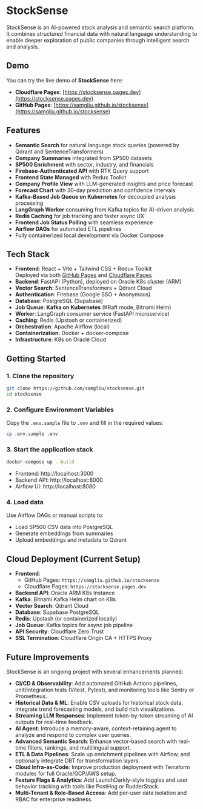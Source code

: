 # StockSense

StockSense is an AI-powered stock analysis and semantic search platform. It combines structured financial data with natural language understanding to enable deeper exploration of public companies through intelligent search and analysis.

## Demo

You can try the live demo of **StockSense** here:

- **Cloudflare Pages**: [https://stocksense.pages.dev](https://stocksense.pages.dev)
- **GitHub Pages**: [https://samgliu.github.io/stocksense](https://samgliu.github.io/stocksense)

## Features

- **Semantic Search** for natural language stock queries (powered by Qdrant and SentenceTransformers)
- **Company Summaries** integrated from SP500 datasets
- **SP500 Enrichment** with sector, industry, and financials
- **Firebase-Authenticated API** with RTK Query support
- **Frontend State Managed** with Redux Toolkit
- **Company Profile View** with LLM-generated insights and price forecast
- **Forecast Chart** with 30-day prediction and confidence intervals
- **Kafka-Based Job Queue on Kubernetes** for decoupled analysis processing
- **LangGraph Worker** consuming from Kafka topics for AI-driven analysis
- **Redis Caching** for job tracking and faster async UX
- **Frontend Job Status Polling** with seamless experience
- **Airflow DAGs** for automated ETL pipelines
- Fully containerized local development via Docker Compose

## Tech Stack

- **Frontend**: React + Vite + Tailwind CSS + Redux Toolkit  
   Deployed via both [GitHub Pages](https://samgliu.github.io/stocksense) and [Cloudflare Pages](https://stocksense.pages.dev)
- **Backend**: FastAPI (Python), deployed on Oracle K8s cluster (ARM)
- **Vector Search**: SentenceTransformers + Qdrant Cloud
- **Authentication**: Firebase (Google SSO + Anonymous)
- **Database**: PostgreSQL (Supabase)
- **Job Queue**: **Kafka on Kubernetes** (KRaft mode, Bitnami Helm)
- **Worker**: LangGraph consumer service (FastAPI microservice)
- **Caching**: Redis (Upstash or containerized)
- **Orchestration**: Apache Airflow (local)
- **Containerization**: Docker + docker-compose
- **Infrastructure**: K8s on Oracle Cloud

## Getting Started

### 1. Clone the repository

```bash
git clone https://github.com/samgliu/stocksense.git
cd stocksense
```

### 2. Configure Environment Variables

Copy the `.env.sample` file to `.env` and fill in the required values:

```bash
cp .env.sample .env
```

### 3. Start the application stack

```bash
docker-compose up --build
```

- Frontend: http://localhost:3000
- Backend API: http://localhost:8000
- Airflow UI: http://localhost:8080

### 4. Load data

Use Airflow DAGs or manual scripts to:

- Load SP500 CSV data into PostgreSQL
- Generate embeddings from summaries
- Upload embeddings and metadata to Qdrant

## Cloud Deployment (Current Setup)

- **Frontend**:
  - GitHub Pages: `https://samgliu.github.io/stocksense`
  - Cloudflare Pages: `https://stocksense.pages.dev`
- **Backend API**: Oracle ARM K8s Instance
- **Kafka**: Bitnami Kafka Helm chart on K8s
- **Vector Search**: Qdrant Cloud
- **Database**: Supabase PostgreSQL
- **Redis**: Upstash (or containerized locally)
- **Job Queue**: Kafka topics for async job pipeline
- **API Security**: Cloudflare Zero Trust
- **SSL Termination**: Cloudflare Origin CA + HTTPS Proxy

## Future Improvements

StockSense is an ongoing project with several enhancements planned:

- **CI/CD & Observability**: Add automated GitHub Actions pipelines, unit/integration tests (Vitest, Pytest), and monitoring tools like Sentry or Prometheus.
- **Historical Data & ML**: Enable CSV uploads for historical stock data, integrate trend forecasting models, and build rich visualizations.
- **Streaming LLM Responses**: Implement token-by-token streaming of AI outputs for real-time feedback.
- **AI Agent**: Introduce a memory-aware, context-retaining agent to analyze and respond to complex user queries.
- **Advanced Semantic Search**: Enhance vector-based search with real-time filters, rankings, and multilingual support.
- **ETL & Data Pipelines**: Scale up enrichment pipelines with Airflow, and optionally integrate DBT for transformation layers.
- **Cloud Infra-as-Code**: Improve production deployment with Terraform modules for full Oracle/GCP/AWS setup.
- **Feature Flags & Analytics**: Add LaunchDarkly-style toggles and user behavior tracking with tools like PostHog or RudderStack.
- **Multi-Tenant & Role-Based Access**: Add per-user data isolation and RBAC for enterprise readiness.
